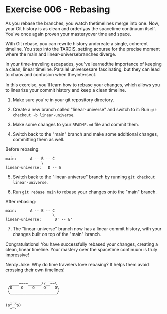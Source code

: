 # Exercise 006 - Rebasing

As you rebase the branches, you watch thetimelines merge into one. Now, 
your Git history is as clean and orderlyas the spacetime continuum itself. 
You've once again proven your masteryover time and space.

With Git rebase, you can rewrite history andcreate a single, coherent 
timeline. You step into the TARDIS, setting acourse for the precise moment 
where the main and linear-universebranches diverge.

In your time-traveling escapades, you've learnedthe importance of keeping 
a clean, linear timeline. Parallel universesare fascinating, but they can 
lead to chaos and confusion when theyintersect.

In this exercise, you'll learn how to rebase your changes, which allows you to
linearize your commit history and keep a clean timeline.

1. Make sure you're in your git repository directory.

2. Create a new branch called "linear-universe" and switch to it:
   Run `git checkout -b linear-universe`.

3. Make some changes to your `README.md` file and commit them.

4. Switch back to the "main" branch and make some additional changes, committing them
   as well.

Before rebasing:

```
main:      A -- B -- C
                \
linear-universe:   D -- E
```

5. Switch back to the "linear-universe" branch by running `git checkout linear-universe`.

6. Run `git rebase main` to rebase your changes onto the "main" branch.

After rebasing:

```
main:      A -- B -- C
                     \
linear-universe:      D' -- E'
```

7. The "linear-universe" branch now has a linear commit history, with your changes
   built on top of the "main" branch.

Congratulations! You have successfully rebased your changes, creating a clean,
linear timeline. Your mastery over the spacetime continuum is truly impressive!

Nerdy Joke: Why do time travelers love rebasing? It helps them avoid crossing their
own timelines!

```
                   ___
  ____====______//__==\
 /O    O    O    O    O\
 \_____________________/

```

```
  _-_
(o^_^o)
  " "
```

